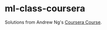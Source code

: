 # ml-class-coursera
Solutions from Andrew Ng's [Coursera Course](https://www.coursera.org/learn/machine-learning). 
